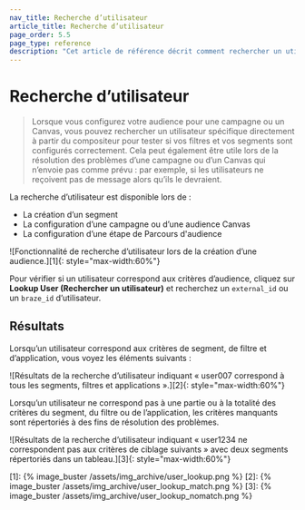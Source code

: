 ```yaml
---
nav_title: Recherche d’utilisateur
article_title: Recherche d’utilisateur
page_order: 5.5
page_type: reference
description: "Cet article de référence décrit comment rechercher un utilisateur pour confirmer si un utilisateur correspond à un segment ou filtre donné."
---
```


# Recherche d’utilisateur

> Lorsque vous configurez votre audience pour une campagne ou un Canvas, vous pouvez rechercher un utilisateur spécifique directement à partir du compositeur pour tester si vos filtres et vos segments sont configurés correctement. Cela peut également être utile lors de la résolution des problèmes d’une campagne ou d’un Canvas qui n’envoie pas comme prévu : par exemple, si les utilisateurs ne reçoivent pas de message alors qu’ils le devraient.

La recherche d’utilisateur est disponible lors de :

- La création d’un segment
- La configuration d’une campagne ou d’une audience Canvas
- La configuration d’une étape de Parcours d'audience

![Fonctionnalité de recherche d’utilisateur lors de la création d’une audience.][1]{: style="max-width:60%"}

Pour vérifier si un utilisateur correspond aux critères d’audience, cliquez sur **Lookup User (Rechercher un utilisateur)** et recherchez un `external_id` ou un `braze_id` d’utilisateur.

## Résultats

Lorsqu’un utilisateur correspond aux critères de segment, de filtre et d’application, vous voyez les éléments suivants :

![Résultats de la recherche d’utilisateur indiquant « user007 correspond à tous les segments, filtres et applications ».][2]{: style="max-width:60%"}

Lorsqu’un utilisateur ne correspond pas à une partie ou à la totalité des critères du segment, du filtre ou de l’application, les critères manquants sont répertoriés à des fins de résolution des problèmes.

![Résultats de la recherche d’utilisateur indiquant « user1234 ne correspondent pas aux critères de ciblage suivants » avec deux segments répertoriés dans un tableau.][3]{: style="max-width:60%"}


[1]: {% image_buster /assets/img_archive/user_lookup.png %}
[2]: {% image_buster /assets/img_archive/user_lookup_match.png %}
[3]: {% image_buster /assets/img_archive/user_lookup_nomatch.png %}